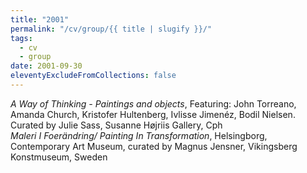 ```yaml
---
title: "2001"
permalink: "/cv/group/{{ title | slugify }}/"
tags:
  - cv
  - group
date: 2001-09-30
eleventyExcludeFromCollections: false
---
```


<em>A Way of Thinking - Paintings and objects</em>, Featuring: John Torreano, Amanda Church, Kristofer Hultenberg, Ivlisse Jimenéz, Bodil Nielsen. Curated by Julie Sass, Susanne Højriis Gallery, Cph<br/>
<em>Maleri I Foerändring/ Painting In Transformation</em>, Helsingborg, Contemporary Art Museum, curated by Magnus Jensner, Vikingsberg Konstmuseum, Sweden  